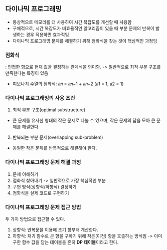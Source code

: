 ## 다이나믹 프로그래밍 
- 통상적으로 메모리를 더 사용하여 시간 복잡도를 개선할 때 사용함
- 구체적으로, 시간 복잡도가 비효율적인 알고리즘이 있을 때 부분 문제의 반복이 발생하는 경우 적용하면 효과적임
- 다이나믹 프로그래밍 문제를 해결하기 위해 점화식을 찾는 것이 핵심적인 과정임

### 점화식 
  : 인접한 항으로 현재 값을 결정하는 관계식을 의미함.
-> 일반적으로 최적 부분 구조를 만족한다는 특징이 있음  
- 피보나치 수열의 점화식: 𝑎𝑛 = 𝑎𝑛−1 + 𝑎𝑛−2 (𝑎1 = 1, 𝑎2 = 1)

### 다이나믹 프로그래밍의 사용 조건
1. 최적 부분 구조(optimal substructure) 
- 큰 문제를 유사한 형태의 작은 문제로 나눌 수 있으며, 작은 문제의 답을 모아 큰 문제를 해결한다. 
2. 반복되는 부분 문제(overlapping sub-problem)
- 동일한 작은 문제를 반복적으로 해결해야 한다. 

### 다이나믹 프로그래밍 문제 해결 과정
1. 문제 이해하기 
2. 점화식 찾아내기 -> 일반적으로 가장 핵심적인 부분
3. 구현 방식(상향식/하향식) 결정하기
4. 점화식을 실제 코드로 구현하기 

### 다이나믹 프로그래밍 문제 접근 방법
두 가지 방법으로 접근할 수 있다.
1. 상향식: 반복문을 이용해 초기 항부터 계산한다.
2. 하향식: 재귀 함수로 큰 항을 구하기 위해 작은(이전) 항을 호출하는 방식임
-> 이미 구한 함수 값을 담는 테이블을 흔히 **DP 테이블**이라고 한다. 